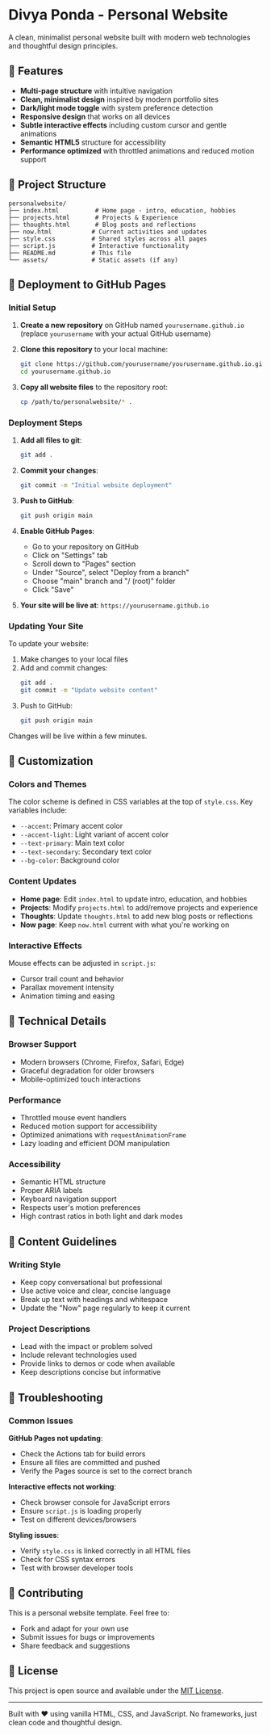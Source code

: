 # Divya Ponda - Personal Website

A clean, minimalist personal website built with modern web technologies and thoughtful design principles.

## 🌟 Features

- **Multi-page structure** with intuitive navigation
- **Clean, minimalist design** inspired by modern portfolio sites
- **Dark/light mode toggle** with system preference detection
- **Responsive design** that works on all devices
- **Subtle interactive effects** including custom cursor and gentle animations
- **Semantic HTML5** structure for accessibility
- **Performance optimized** with throttled animations and reduced motion support

## 📁 Project Structure

```
personalwebsite/
├── index.html          # Home page - intro, education, hobbies
├── projects.html       # Projects & Experience
├── thoughts.html       # Blog posts and reflections
├── now.html           # Current activities and updates
├── style.css          # Shared styles across all pages
├── script.js          # Interactive functionality
├── README.md          # This file
└── assets/            # Static assets (if any)
```

## 🚀 Deployment to GitHub Pages

### Initial Setup

1. **Create a new repository** on GitHub named `yourusername.github.io` (replace `yourusername` with your actual GitHub username)

2. **Clone this repository** to your local machine:
   ```bash
   git clone https://github.com/yourusername/yourusername.github.io.git
   cd yourusername.github.io
   ```

3. **Copy all website files** to the repository root:
   ```bash
   cp /path/to/personalwebsite/* .
   ```

### Deployment Steps

1. **Add all files to git**:
   ```bash
   git add .
   ```

2. **Commit your changes**:
   ```bash
   git commit -m "Initial website deployment"
   ```

3. **Push to GitHub**:
   ```bash
   git push origin main
   ```

4. **Enable GitHub Pages**:
   - Go to your repository on GitHub
   - Click on "Settings" tab
   - Scroll down to "Pages" section
   - Under "Source", select "Deploy from a branch"
   - Choose "main" branch and "/ (root)" folder
   - Click "Save"

5. **Your site will be live at**: `https://yourusername.github.io`

### Updating Your Site

To update your website:

1. Make changes to your local files
2. Add and commit changes:
   ```bash
   git add .
   git commit -m "Update website content"
   ```
3. Push to GitHub:
   ```bash
   git push origin main
   ```

Changes will be live within a few minutes.

## 🎨 Customization

### Colors and Themes

The color scheme is defined in CSS variables at the top of `style.css`. Key variables include:

- `--accent`: Primary accent color
- `--accent-light`: Light variant of accent color
- `--text-primary`: Main text color
- `--text-secondary`: Secondary text color
- `--bg-color`: Background color

### Content Updates

- **Home page**: Edit `index.html` to update intro, education, and hobbies
- **Projects**: Modify `projects.html` to add/remove projects and experience
- **Thoughts**: Update `thoughts.html` to add new blog posts or reflections
- **Now page**: Keep `now.html` current with what you're working on

### Interactive Effects

Mouse effects can be adjusted in `script.js`:
- Cursor trail count and behavior
- Parallax movement intensity
- Animation timing and easing

## 🔧 Technical Details

### Browser Support
- Modern browsers (Chrome, Firefox, Safari, Edge)
- Graceful degradation for older browsers
- Mobile-optimized touch interactions

### Performance
- Throttled mouse event handlers
- Reduced motion support for accessibility
- Optimized animations with `requestAnimationFrame`
- Lazy loading and efficient DOM manipulation

### Accessibility
- Semantic HTML structure
- Proper ARIA labels
- Keyboard navigation support
- Respects user's motion preferences
- High contrast ratios in both light and dark modes

## 📝 Content Guidelines

### Writing Style
- Keep copy conversational but professional
- Use active voice and clear, concise language
- Break up text with headings and whitespace
- Update the "Now" page regularly to keep it current

### Project Descriptions
- Lead with the impact or problem solved
- Include relevant technologies used
- Provide links to demos or code when available
- Keep descriptions concise but informative

## 🐛 Troubleshooting

### Common Issues

**GitHub Pages not updating**: 
- Check the Actions tab for build errors
- Ensure all files are committed and pushed
- Verify the Pages source is set to the correct branch

**Interactive effects not working**:
- Check browser console for JavaScript errors
- Ensure `script.js` is loading properly
- Test on different devices/browsers

**Styling issues**:
- Verify `style.css` is linked correctly in all HTML files
- Check for CSS syntax errors
- Test with browser developer tools

## 🤝 Contributing

This is a personal website template. Feel free to:
- Fork and adapt for your own use
- Submit issues for bugs or improvements
- Share feedback and suggestions

## 📄 License

This project is open source and available under the [MIT License](LICENSE).

---

Built with ❤️ using vanilla HTML, CSS, and JavaScript. No frameworks, just clean code and thoughtful design.